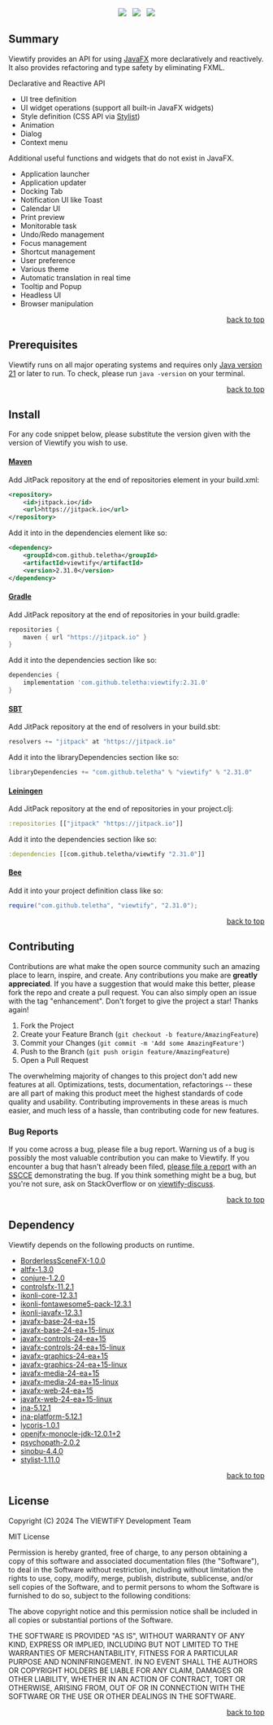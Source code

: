 <p align="center">
    <a href="https://docs.oracle.com/en/java/javase/21/"><img src="https://img.shields.io/badge/Java-Release%2021-green"/></a>
    <span>&nbsp;</span>
    <a href="https://jitpack.io/#teletha/viewtify"><img src="https://img.shields.io/jitpack/v/github/teletha/viewtify?label=Repository&color=green"></a>
    <span>&nbsp;</span>
    <a href="https://teletha.github.io/viewtify"><img src="https://img.shields.io/website.svg?down_color=red&down_message=CLOSE&label=Official%20Site&up_color=green&up_message=OPEN&url=https%3A%2F%2Fteletha.github.io%2Fviewtify"></a>
</p>

## Summary
Viewtify provides an API for using [JavaFX](https://openjfx.io/) more declaratively and reactively. It also provides refactoring and type safety by eliminating FXML.

Declarative and Reactive API
* UI tree definition
* UI widget operations (support all built-in JavaFX widgets)
* Style definition (CSS API via [Stylist](https://github.com/teletha/stylist))
* Animation
* Dialog
* Context menu

Additional useful functions and widgets that do not exist in JavaFX.
* Application launcher
* Application updater
* Docking Tab
* Notification UI like Toast
* Calendar UI
* Print preview
* Monitorable task
* Undo/Redo management
* Focus management
* Shortcut management
* User preference
* Various theme
* Automatic translation in real time
* Tooltip and Popup
* Headless UI
* Browser manipulation
<p align="right"><a href="#top">back to top</a></p>






## Prerequisites
Viewtify runs on all major operating systems and requires only [Java version 21](https://docs.oracle.com/en/java/javase/21/) or later to run.
To check, please run `java -version` on your terminal.
<p align="right"><a href="#top">back to top</a></p>

## Install
For any code snippet below, please substitute the version given with the version of Viewtify you wish to use.
#### [Maven](https://maven.apache.org/)
Add JitPack repository at the end of repositories element in your build.xml:
```xml
<repository>
    <id>jitpack.io</id>
    <url>https://jitpack.io</url>
</repository>
```
Add it into in the dependencies element like so:
```xml
<dependency>
    <groupId>com.github.teletha</groupId>
    <artifactId>viewtify</artifactId>
    <version>2.31.0</version>
</dependency>
```
#### [Gradle](https://gradle.org/)
Add JitPack repository at the end of repositories in your build.gradle:
```gradle
repositories {
    maven { url "https://jitpack.io" }
}
```
Add it into the dependencies section like so:
```gradle
dependencies {
    implementation 'com.github.teletha:viewtify:2.31.0'
}
```
#### [SBT](https://www.scala-sbt.org/)
Add JitPack repository at the end of resolvers in your build.sbt:
```scala
resolvers += "jitpack" at "https://jitpack.io"
```
Add it into the libraryDependencies section like so:
```scala
libraryDependencies += "com.github.teletha" % "viewtify" % "2.31.0"
```
#### [Leiningen](https://leiningen.org/)
Add JitPack repository at the end of repositories in your project.clj:
```clj
:repositories [["jitpack" "https://jitpack.io"]]
```
Add it into the dependencies section like so:
```clj
:dependencies [[com.github.teletha/viewtify "2.31.0"]]
```
#### [Bee](https://teletha.github.io/bee)
Add it into your project definition class like so:
```java
require("com.github.teletha", "viewtify", "2.31.0");
```
<p align="right"><a href="#top">back to top</a></p>


## Contributing
Contributions are what make the open source community such an amazing place to learn, inspire, and create. Any contributions you make are **greatly appreciated**.
If you have a suggestion that would make this better, please fork the repo and create a pull request. You can also simply open an issue with the tag "enhancement".
Don't forget to give the project a star! Thanks again!

1. Fork the Project
2. Create your Feature Branch (`git checkout -b feature/AmazingFeature`)
3. Commit your Changes (`git commit -m 'Add some AmazingFeature'`)
4. Push to the Branch (`git push origin feature/AmazingFeature`)
5. Open a Pull Request

The overwhelming majority of changes to this project don't add new features at all. Optimizations, tests, documentation, refactorings -- these are all part of making this product meet the highest standards of code quality and usability.
Contributing improvements in these areas is much easier, and much less of a hassle, than contributing code for new features.

### Bug Reports
If you come across a bug, please file a bug report. Warning us of a bug is possibly the most valuable contribution you can make to Viewtify.
If you encounter a bug that hasn't already been filed, [please file a report](https://github.com/teletha/viewtify/issues/new) with an [SSCCE](http://sscce.org/) demonstrating the bug.
If you think something might be a bug, but you're not sure, ask on StackOverflow or on [viewtify-discuss](https://github.com/teletha/viewtify/discussions).
<p align="right"><a href="#top">back to top</a></p>


## Dependency
Viewtify depends on the following products on runtime.
* [BorderlessSceneFX-1.0.0](https://mvnrepository.com/artifact/com.catwithawand/BorderlessSceneFX/1.0.0)
* [altfx-1.3.0](https://mvnrepository.com/artifact/com.github.teletha/altfx/1.3.0)
* [conjure-1.2.0](https://mvnrepository.com/artifact/com.github.teletha/conjure/1.2.0)
* [controlsfx-11.2.1](https://mvnrepository.com/artifact/org.controlsfx/controlsfx/11.2.1)
* [ikonli-core-12.3.1](https://mvnrepository.com/artifact/org.kordamp.ikonli/ikonli-core/12.3.1)
* [ikonli-fontawesome5-pack-12.3.1](https://mvnrepository.com/artifact/org.kordamp.ikonli/ikonli-fontawesome5-pack/12.3.1)
* [ikonli-javafx-12.3.1](https://mvnrepository.com/artifact/org.kordamp.ikonli/ikonli-javafx/12.3.1)
* [javafx-base-24-ea+15](https://mvnrepository.com/artifact/org.openjfx/javafx-base/24-ea+15)
* [javafx-base-24-ea+15-linux](https://mvnrepository.com/artifact/org.openjfx/javafx-base/24-ea+15)
* [javafx-controls-24-ea+15](https://mvnrepository.com/artifact/org.openjfx/javafx-controls/24-ea+15)
* [javafx-controls-24-ea+15-linux](https://mvnrepository.com/artifact/org.openjfx/javafx-controls/24-ea+15)
* [javafx-graphics-24-ea+15](https://mvnrepository.com/artifact/org.openjfx/javafx-graphics/24-ea+15)
* [javafx-graphics-24-ea+15-linux](https://mvnrepository.com/artifact/org.openjfx/javafx-graphics/24-ea+15)
* [javafx-media-24-ea+15](https://mvnrepository.com/artifact/org.openjfx/javafx-media/24-ea+15)
* [javafx-media-24-ea+15-linux](https://mvnrepository.com/artifact/org.openjfx/javafx-media/24-ea+15)
* [javafx-web-24-ea+15](https://mvnrepository.com/artifact/org.openjfx/javafx-web/24-ea+15)
* [javafx-web-24-ea+15-linux](https://mvnrepository.com/artifact/org.openjfx/javafx-web/24-ea+15)
* [jna-5.12.1](https://mvnrepository.com/artifact/net.java.dev.jna/jna/5.12.1)
* [jna-platform-5.12.1](https://mvnrepository.com/artifact/net.java.dev.jna/jna-platform/5.12.1)
* [lycoris-1.0.1](https://mvnrepository.com/artifact/com.github.teletha/lycoris/1.0.1)
* [openjfx-monocle-jdk-12.0.1+2](https://mvnrepository.com/artifact/org.testfx/openjfx-monocle/jdk-12.0.1+2)
* [psychopath-2.0.2](https://mvnrepository.com/artifact/com.github.teletha/psychopath/2.0.2)
* [sinobu-4.4.0](https://mvnrepository.com/artifact/com.github.teletha/sinobu/4.4.0)
* [stylist-1.11.0](https://mvnrepository.com/artifact/com.github.teletha/stylist/1.11.0)
<p align="right"><a href="#top">back to top</a></p>


## License
Copyright (C) 2024 The VIEWTIFY Development Team

MIT License

Permission is hereby granted, free of charge, to any person obtaining a copy
of this software and associated documentation files (the "Software"), to deal
in the Software without restriction, including without limitation the rights
to use, copy, modify, merge, publish, distribute, sublicense, and/or sell
copies of the Software, and to permit persons to whom the Software is
furnished to do so, subject to the following conditions:

The above copyright notice and this permission notice shall be included in all
copies or substantial portions of the Software.

THE SOFTWARE IS PROVIDED "AS IS", WITHOUT WARRANTY OF ANY KIND, EXPRESS OR
IMPLIED, INCLUDING BUT NOT LIMITED TO THE WARRANTIES OF MERCHANTABILITY,
FITNESS FOR A PARTICULAR PURPOSE AND NONINFRINGEMENT. IN NO EVENT SHALL THE
AUTHORS OR COPYRIGHT HOLDERS BE LIABLE FOR ANY CLAIM, DAMAGES OR OTHER
LIABILITY, WHETHER IN AN ACTION OF CONTRACT, TORT OR OTHERWISE, ARISING FROM,
OUT OF OR IN CONNECTION WITH THE SOFTWARE OR THE USE OR OTHER DEALINGS IN THE
SOFTWARE.
<p align="right"><a href="#top">back to top</a></p>